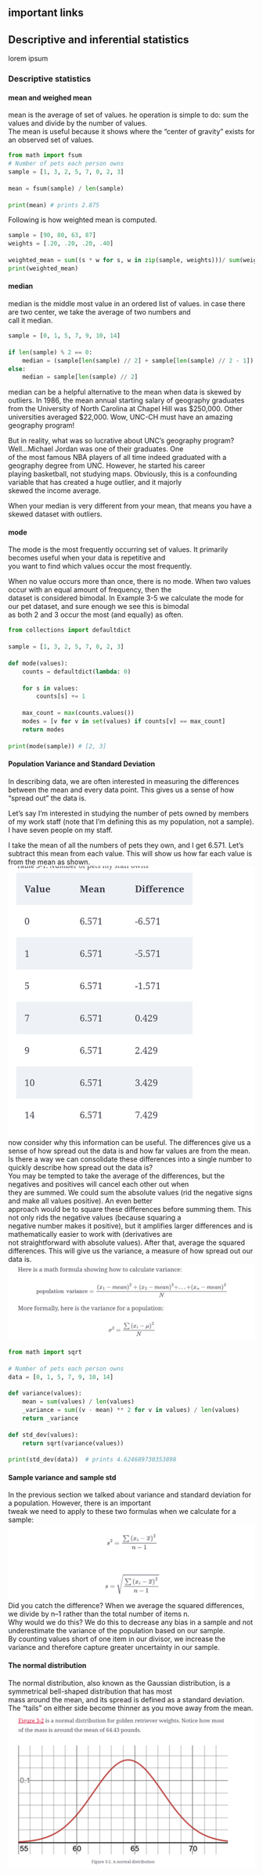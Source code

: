 ## important links

## Descriptive and inferential statistics
lorem ipsum
### Descriptive statistics

#### mean and weighed mean
mean is the average of set of values. he operation is simple to do: sum the values and divide by the number of values.  
The mean is useful because it shows where the “center of gravity” exists for an observed set of values.

```python
from math import fsum
# Number of pets each person owns
sample = [1, 3, 2, 5, 7, 0, 2, 3]

mean = fsum(sample) / len(sample)

print(mean) # prints 2.875
```
Following is how weighted mean is computed.  
```python
sample = [90, 80, 63, 87]
weights = [.20, .20, .20, .40]

weighted_mean = sum((s * w for s, w in zip(sample, weights)))/ sum(weights)
print(weighted_mean)
```
#### median
median is the middle most value in an ordered list of values. in case there are two center, we take the average of two numbers and   
call it median.
```python
sample = [0, 1, 5, 7, 9, 10, 14]

if len(sample) % 2 == 0:
    median = (sample[len(sample) // 2] + sample[len(sample) // 2 - 1]) / 2
else:
    median = sample[len(sample) // 2]

```
median can be a helpful alternative to the mean when data is skewed by outliers.
In 1986, the mean annual starting salary of geography graduates from the University of North Carolina at Chapel Hill was $250,000.
Other universities averaged $22,000. Wow, UNC-CH must have an amazing geography program!  

But in reality, what was so lucrative about UNC’s geography program? Well…Michael Jordan was one of their graduates. One  
of the most famous NBA players of all time indeed graduated with a geography degree from UNC. However, he started his career  
playing basketball, not studying maps. Obviously, this is a confounding variable that has created a huge outlier, and it majorly  
skewed the income average.  

When your median is very different from your mean, that means you have a skewed dataset with outliers.

#### mode
The mode is the most frequently occurring set of values. It primarily becomes useful when your data is repetitive and  
you want to find which values occur the most frequently.

When no value occurs more than once, there is no mode. When two values occur with an equal amount of frequency, then the  
dataset is considered bimodal. In Example 3-5 we calculate the mode for our pet dataset, and sure enough we see this is bimodal  
as both 2 and 3 occur the most (and equally) as often.  
```python
from collections import defaultdict

sample = [1, 3, 2, 5, 7, 0, 2, 3]

def mode(values):
    counts = defaultdict(lambda: 0)

    for s in values:
        counts[s] += 1

    max_count = max(counts.values())
    modes = [v for v in set(values) if counts[v] == max_count]
    return modes

print(mode(sample)) # [2, 3]
```
#### Population Variance and Standard Deviation
In describing data, we are often interested in measuring the differences between the mean and every data point. This gives us a sense of how “spread out” the data is.  

Let’s say I’m interested in studying the number of pets owned by members of my work staff (note that I’m defining this as my population, not a sample). I have seven people on my staff.  

I take the mean of all the numbers of pets they own, and I get 6.571. Let’s subtract this mean from each value. This will show us how far each value is from the mean as shown.  
![](images/spread_from_mean.PNG)
now consider why this information can be useful. The differences give us a sense of how spread out the data is and how far values are from the mean.  
Is there a way we can consolidate these differences into a single number to quickly describe how spread out the data is?  
You may be tempted to take the average of the differences, but the negatives and positives will cancel each other out when  
they are summed. We could sum the absolute values (rid the negative signs and make all values positive). An even better  
approach would be to square these differences before summing them. This not only rids the negative values (because squaring a  
negative number makes it positive), but it amplifies larger differences and is mathematically easier to work with (derivatives are  
not straightforward with absolute values). After that, average the squared differences. This will give us the variance, a measure of how spread out our data is.  
![](images/popultion_variance.PNG)
```python
from math import sqrt

# Number of pets each person owns
data = [0, 1, 5, 7, 9, 10, 14]

def variance(values):
    mean = sum(values) / len(values)
    _variance = sum((v - mean) ** 2 for v in values) / len(values)
    return _variance

def std_dev(values):
    return sqrt(variance(values))

print(std_dev(data))  # prints 4.624689730353898
```
#### Sample variance and sample std
In the previous section we talked about variance and standard deviation for a population. However, there is an important  
tweak we need to apply to these two formulas when we calculate for a sample:
![](images/sample_variance_std.PNG)
Did you catch the difference? When we average the squared differences, we divide by n–1 rather than the total number of items n.  
Why would we do this? We do this to decrease any bias in a sample and not underestimate the variance of the population based on our sample.  
By counting values short of one item in our divisor, we increase the variance and therefore capture greater uncertainty in our sample.


#### The normal distribution
The normal distribution, also known as the Gaussian distribution, is a symmetrical bell-shaped distribution that has most  
mass around the mean, and its spread is defined as a standard deviation. The “tails” on either side become thinner as you move away from the mean.
![](images/normal_distribution_pdf.PNG)
